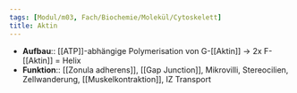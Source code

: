 ```yaml
---
tags: [Modul/m03, Fach/Biochemie/Molekül/Cytoskelett]
title: Aktin
---
```

- **Aufbau**:: [[ATP]]-abhängige Polymerisation von G-[[Aktin]] → 2x F-[[Aktin]] = Helix
- **Funktion**::  [[Zonula adherens]], [[Gap Junction]], Mikrovilli, Stereocilien, Zellwanderung, [[Muskelkontraktion]], IZ Transport